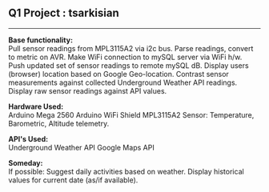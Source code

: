 ## Q1 Project : tsarkisian
***
**Base functionality:**  
Pull sensor readings from MPL3115A2 via i2c bus.
Parse readings, convert to metric on  AVR.
Make WiFi connection to mySQL server via WiFi h/w.  
Push updated set of sensor readings to remote mySQL dB.
Display users (browser) location based on Google Geo-location.
Contrast sensor measurements against collected Underground Weather API readings.
Display raw sensor readings against API values.

**Hardware Used:**  
Arduino Mega 2560
Arduino WiFi Shield
MPL3115A2 Sensor: Temperature, Barometric, Altitude telemetry.

**API's Used:**  
Underground Weather API
Google Maps API

**Someday:**  
If possible:
Suggest daily activities based on weather.
Display historical values for current date (as/if available).

